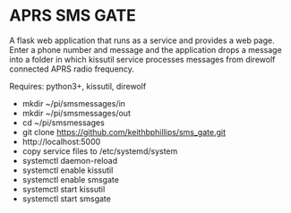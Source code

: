 # APRS SMS GATE

A flask web application that runs as a service and provides a web page.  Enter a phone number and message and the application drops a message into a folder in which kissutil service processes messages from direwolf connected APRS radio frequency.

Requires: python3+, kissutil, direwolf

- mkdir ~/pi/smsmessages/in
- mkdir ~/pi/smsmessages/out
- cd ~/pi/smsmessages
- git clone https://github.com/keithbphillips/sms_gate.git
- http://localhost:5000
- copy service files to /etc/systemd/system
- systemctl daemon-reload
- systemctl enable kissutil
- systemctl enable smsgate
- systemctl start kissutil
- systemctl start smsgate
